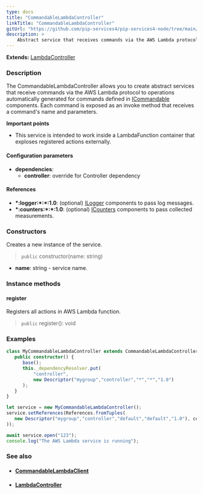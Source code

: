 ```yaml
---
type: docs
title: "CommandableLambdaController"
linkTitle: "CommandableLambdaController"
gitUrl: "https://github.com/pip-services4/pip-services4-node/tree/main/pip-services4-aws-node"
description: >
    Abstract service that receives commands via the AWS Lambda protocol to operations automatically generated for commands defined in [ICommandable](../../../rpc/commands/icommandable) components. Each command is exposed as an invoke method that receives a command's name and parameters.
---
```


**Extends:** [LambdaController](../lambda_controller)

### Description
The CommandableLambdaController allows you to create abstract services that receive commands via the AWS Lambda protocol to operations automatically generated for commands defined in [ICommandable](../../../rpc/commands/icommandable) components. Each command is exposed as an invoke method that receives a command's name and parameters.

**Important points**

- This service is intended to work inside a LambdaFunction container that exploses registered actions externally.

#### Configuration parameters
 
- **dependencies**:
    - **controller**: override for Controller dependency


#### References
- **\*:logger:\*:\*:1.0**: (optional) [ILogger](../../../observability/log/ilogger) components to pass log messages.
- **\*:counters:\*:\*:1.0**: (optional) [ICounters](../../../observability/count/icounters) components to pass collected measurements.

### Constructors
Creates a new instance of the service.

> `public` constructor(name: string)

- **name**: string - service name.


### Instance methods

#### register
Registers all actions in AWS Lambda function.

> `public` register(): void


### Examples

```typescript
class MyCommandableLambdaController extends CommandableLambdaController {
   public constructor() {
      base();
      this._dependencyResolver.put(
          "controller",
          new Descriptor("mygroup","controller","*","*","1.0")
      );
   }
}

let service = new MyCommandableLambdaController();
service.setReferences(References.fromTuples(
   new Descriptor("mygroup","controller","default","default","1.0"), controller
));

await service.open("123");
console.log("The AWS Lambda service is running");
```

### See also
- #### [CommandableLambdaClient](../../clients/commandable_lambda_client)
- #### [LambdaController](../lambda_controller)

